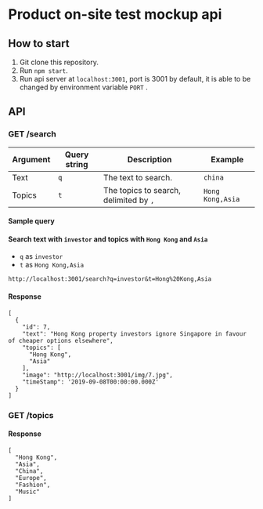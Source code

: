 # Product on-site test mockup api

## How to start
1. Git clone this repository.
2. Run `npm start`.
3. Run api server at `localhost:3001`, port is 3001 by default, it is able to be changed by environment variable `PORT` .

## API
### GET /search

| Argument  | Query string | Description                             | Example          |
|-----------|--------------|-----------------------------------------| ---------------- |
| Text      | `q`          | The text to search.                     | `china`          |
| Topics    | `t`          | The topics to search, delimited by `,`  | `Hong Kong,Asia` |

#### Sample query
#### Search text with `investor` and topics with `Hong Kong` and `Asia`

* `q` as `investor`
* `t` as `Hong Kong,Asia`

`http://localhost:3001/search?q=investor&t=Hong%20Kong,Asia`

#### Response
```
[
  {
    "id": 7,
    "text": "Hong Kong property investors ignore Singapore in favour of cheaper options elsewhere",
    "topics": [
      "Hong Kong",
      "Asia"
    ],
    "image": "http://localhost:3001/img/7.jpg",
    "timeStamp": '2019-09-08T00:00:00.000Z'
  }
]
```

### GET /topics

#### Response
```
[
  "Hong Kong",
  "Asia",
  "China",
  "Europe",
  "Fashion",
  "Music"
]
```
